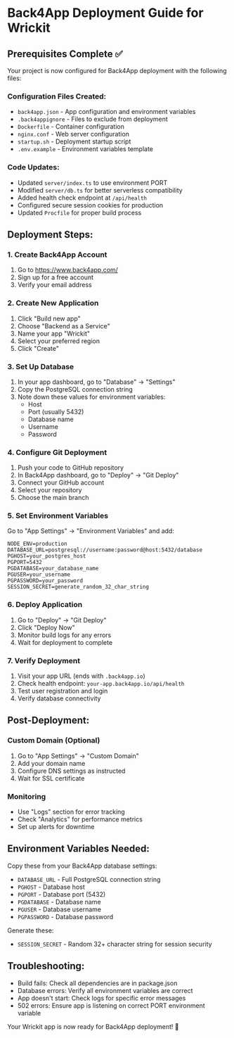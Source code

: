 # Back4App Deployment Guide for Wrickit

## Prerequisites Complete ✅
Your project is now configured for Back4App deployment with the following files:

### Configuration Files Created:
- `back4app.json` - App configuration and environment variables
- `.back4appignore` - Files to exclude from deployment
- `Dockerfile` - Container configuration
- `nginx.conf` - Web server configuration
- `startup.sh` - Deployment startup script
- `.env.example` - Environment variables template

### Code Updates:
- Updated `server/index.ts` to use environment PORT
- Modified `server/db.ts` for better serverless compatibility
- Added health check endpoint at `/api/health`
- Configured secure session cookies for production
- Updated `Procfile` for proper build process

## Deployment Steps:

### 1. Create Back4App Account
1. Go to https://www.back4app.com/
2. Sign up for a free account
3. Verify your email address

### 2. Create New Application
1. Click "Build new app"
2. Choose "Backend as a Service"
3. Name your app "Wrickit"
4. Select your preferred region
5. Click "Create"

### 3. Set Up Database
1. In your app dashboard, go to "Database" → "Settings"
2. Copy the PostgreSQL connection string
3. Note down these values for environment variables:
   - Host
   - Port (usually 5432)
   - Database name
   - Username
   - Password

### 4. Configure Git Deployment
1. Push your code to GitHub repository
2. In Back4App dashboard, go to "Deploy" → "Git Deploy"
3. Connect your GitHub account
4. Select your repository
5. Choose the main branch

### 5. Set Environment Variables
Go to "App Settings" → "Environment Variables" and add:

```
NODE_ENV=production
DATABASE_URL=postgresql://username:password@host:5432/database
PGHOST=your_postgres_host
PGPORT=5432
PGDATABASE=your_database_name
PGUSER=your_username
PGPASSWORD=your_password
SESSION_SECRET=generate_random_32_char_string
```

### 6. Deploy Application
1. Go to "Deploy" → "Git Deploy"
2. Click "Deploy Now"
3. Monitor build logs for any errors
4. Wait for deployment to complete

### 7. Verify Deployment
1. Visit your app URL (ends with `.back4app.io`)
2. Check health endpoint: `your-app.back4app.io/api/health`
3. Test user registration and login
4. Verify database connectivity

## Post-Deployment:

### Custom Domain (Optional)
1. Go to "App Settings" → "Custom Domain"
2. Add your domain name
3. Configure DNS settings as instructed
4. Wait for SSL certificate

### Monitoring
- Use "Logs" section for error tracking
- Check "Analytics" for performance metrics
- Set up alerts for downtime

## Environment Variables Needed:
Copy these from your Back4App database settings:
- `DATABASE_URL` - Full PostgreSQL connection string
- `PGHOST` - Database host
- `PGPORT` - Database port (5432)
- `PGDATABASE` - Database name
- `PGUSER` - Database username
- `PGPASSWORD` - Database password

Generate these:
- `SESSION_SECRET` - Random 32+ character string for session security

## Troubleshooting:
- Build fails: Check all dependencies are in package.json
- Database errors: Verify all environment variables are correct
- App doesn't start: Check logs for specific error messages
- 502 errors: Ensure app is listening on correct PORT environment variable

Your Wrickit app is now ready for Back4App deployment! 🚀